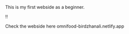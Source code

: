 This is my first webside as a beginner.


!!

Check the webside here omnifood-birdzhanali.netlify.app
